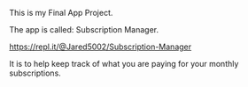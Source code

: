 This is my Final App Project.

The app is called: Subscription Manager.

https://repl.it/@Jared5002/Subscription-Manager

It is to help keep track of what you are paying for your monthly subscriptions.
